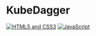 # KubeDagger
[![HTML5 and CSS3](https://github.com/FransLopez/logo-images/blob/master/logos/html5andcss3.png)](http://www.w3.org/) 
[![JavaScript](http://3con14.biz/code/_data/js/intro/js-logo.png)](https://developer.mozilla.org/en-US/docs/Web/JavaScript)